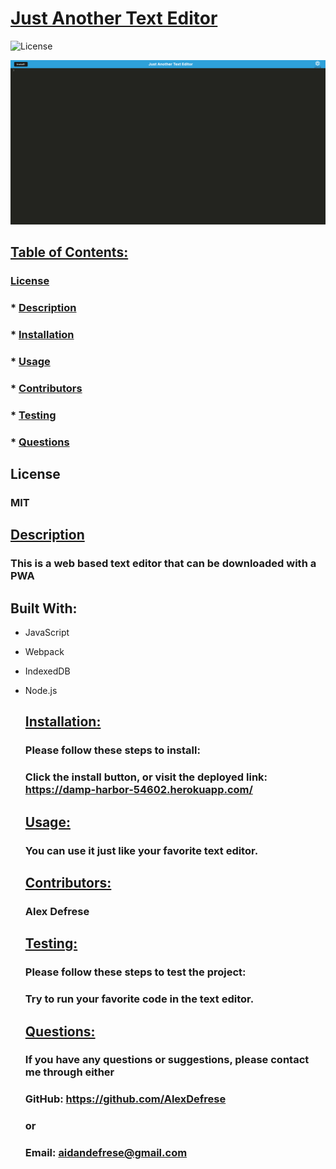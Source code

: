 # <u>Just Another Text Editor </u>

  ![License](https://img.shields.io/badge/License-MIT-green.svg)

  ![Screenshot of JATE](./Images/Defrese-Jate.png)
  

  ## <u>Table of Contents:</u>
  ### [License](#license)
  ### * [Description](#description)
  ### * [Installation](#install)
  ### * [Usage](#usage)
  ### * [Contributors](#contributors)
  ### * [Testing](#testing)
  ### * [Questions](#questions)

  ## License
  ### MIT

  ## <u>Description</u>
  ### This is a web based text editor that can be downloaded with a PWA

  ## Built With: 
- JavaScript
- Webpack
- IndexedDB
- Node.js

  ## <u>Installation:</u>
  ### Please follow these steps to install:
  ### Click the install button, or visit the deployed link: https://damp-harbor-54602.herokuapp.com/

  ## <u>Usage:</u>
  ### You can use it just like your favorite text editor. 

  ## <u>Contributors:</u> 
  ### Alex Defrese

  ## <u>Testing:</u>
  ### Please follow these steps to test the project:
  ### Try to run your favorite code in the text editor. 

  ## <u>Questions:</u> 
  ### If you have any questions or suggestions, please contact me through either
  ### GitHub: https://github.com/AlexDefrese
  ### or
  ### Email: aidandefrese@gmail.com

